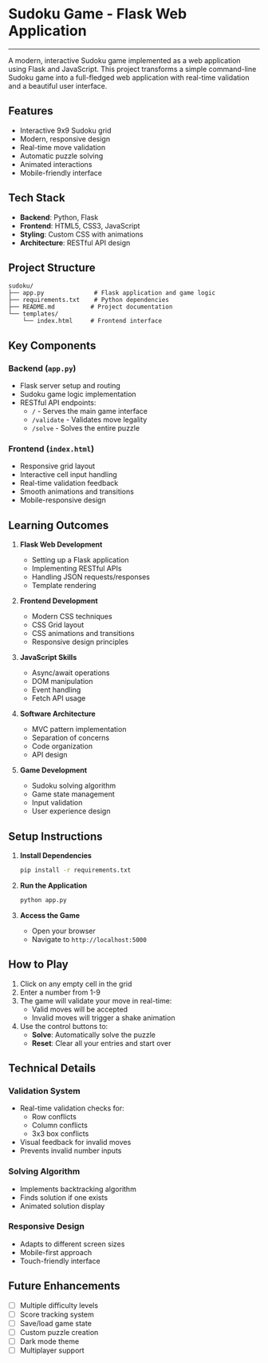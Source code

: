 # Sudoku Game - Flask Web Application
--------------------------------

A modern, interactive Sudoku game implemented as a web application using Flask and JavaScript. This project transforms a simple command-line Sudoku game into a full-fledged web application with real-time validation and a beautiful user interface.

## Features

- Interactive 9x9 Sudoku grid
- Modern, responsive design
- Real-time move validation
- Automatic puzzle solving
- Animated interactions
- Mobile-friendly interface

## Tech Stack

- **Backend**: Python, Flask
- **Frontend**: HTML5, CSS3, JavaScript
- **Styling**: Custom CSS with animations
- **Architecture**: RESTful API design

## Project Structure

```
sudoku/
├── app.py              # Flask application and game logic
├── requirements.txt    # Python dependencies
├── README.md          # Project documentation
└── templates/
    └── index.html     # Frontend interface
```

## Key Components

### Backend (`app.py`)
- Flask server setup and routing
- Sudoku game logic implementation
- RESTful API endpoints:
  - `/` - Serves the main game interface
  - `/validate` - Validates move legality
  - `/solve` - Solves the entire puzzle

### Frontend (`index.html`)
- Responsive grid layout
- Interactive cell input handling
- Real-time validation feedback
- Smooth animations and transitions
- Mobile-responsive design

## Learning Outcomes

1. **Flask Web Development**
   - Setting up a Flask application
   - Implementing RESTful APIs
   - Handling JSON requests/responses
   - Template rendering

2. **Frontend Development**
   - Modern CSS techniques
   - CSS Grid layout
   - CSS animations and transitions
   - Responsive design principles

3. **JavaScript Skills**
   - Async/await operations
   - DOM manipulation
   - Event handling
   - Fetch API usage

4. **Software Architecture**
   - MVC pattern implementation
   - Separation of concerns
   - Code organization
   - API design

5. **Game Development**
   - Sudoku solving algorithm
   - Game state management
   - Input validation
   - User experience design

## Setup Instructions

1. **Install Dependencies**
   ```bash
   pip install -r requirements.txt
   ```

2. **Run the Application**
   ```bash
   python app.py
   ```

3. **Access the Game**
   - Open your browser
   - Navigate to `http://localhost:5000`

## How to Play

1. Click on any empty cell in the grid
2. Enter a number from 1-9
3. The game will validate your move in real-time:
   - Valid moves will be accepted
   - Invalid moves will trigger a shake animation
4. Use the control buttons to:
   - **Solve**: Automatically solve the puzzle
   - **Reset**: Clear all your entries and start over

## Technical Details

### Validation System
- Real-time validation checks for:
  - Row conflicts
  - Column conflicts
  - 3x3 box conflicts
- Visual feedback for invalid moves
- Prevents invalid number inputs

### Solving Algorithm
- Implements backtracking algorithm
- Finds solution if one exists
- Animated solution display

### Responsive Design
- Adapts to different screen sizes
- Mobile-first approach
- Touch-friendly interface

## Future Enhancements

- [ ] Multiple difficulty levels
- [ ] Score tracking system
- [ ] Save/load game state
- [ ] Custom puzzle creation
- [ ] Dark mode theme
- [ ] Multiplayer support
